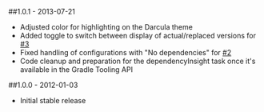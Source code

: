##1.0.1 - 2013-07-21
* Adjusted color for highlighting on the Darcula theme
* Added toggle to switch between display of actual/replaced versions for [#3](https://github.com/rholder/gradle-view/issues/3)
* Fixed handling of configurations with "No dependencies" for [#2](https://github.com/rholder/gradle-view/issues/2)
* Code cleanup and preparation for the dependencyInsight task once it's available in the Gradle Tooling API

##1.0.0 - 2012-01-03
* Initial stable release